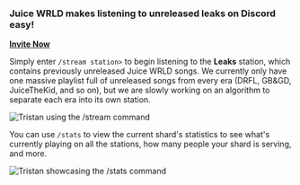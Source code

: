 ### Juice WRLD makes listening to unreleased leaks on Discord easy!

[**Invite Now**](https://evie.pw/jwrld)

Simply enter `/stream station>` to begin listening to the **Leaks** station, which contains previously unreleased Juice WRLD songs. We currently only have one massive playlist full of unreleased songs from every era (DRFL, GB&GD, JuiceTheKid, and so on), but we are slowly working on an algorithm to separate each era into its own station.

![Tristan using the /stream command](https://i.imgur.com/UaF6Ya2.png)

You can use `/stats` to view the current shard's statistics to see what's currently playing on all the stations, how many people your shard is serving, and more.

![Tristan showcasing the /stats command](https://i.imgur.com/uLYyZqi.png)
